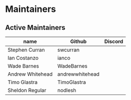 # Maintainers

## Active Maintainers
| name              | Github    | Discord        |
|-------------------|-----------|----------------|
| Stephen Curran | swcurran | |
| Ian Costanzo | ianco | |
| Wade Barnes | WadeBarnes | |
| Andrew Whitehead | andrewwhitehead | |
| Timo Glastra | TimoGlastra | |
| Sheldon Regular | nodlesh | |
